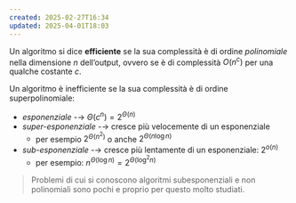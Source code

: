 ```yaml
---
created: 2025-02-27T16:34
updated: 2025-04-01T18:03
---
```

Un algoritmo si dice **efficiente** se la sua complessità è di ordine *polinomiale* nella dimensione $n$ dell’output, ovvero se è di complessità $O(n^c)$ per una qualche costante $c$.

Un algoritmo è inefficiente se la sua complessità è di ordine superpolinomiale:
- *esponenziale* -→ $\Theta(c^n)=2^{\Theta(n)}$
- *super-esponenziale* -→ cresce più velocemente di un esponenziale
	- per esempio $2^{\Theta(n^2)}$ o anche $2^{\Theta(n \log n)}$
- *sub-esponenziale* -→ cresce più lentamente di un esponenziale: $2^{o(n)}$ 
	- per esempio: $n^{\Theta(\log n)}=2^{\Theta(\log^2 n)}$

> Problemi di cui si conoscono algoritmi subesponenziali e non polinomiali sono pochi e proprio per questo molto studiati.
